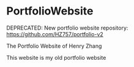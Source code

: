 # PortfolioWebsite

DEPRECATED: New portfolio website repository: https://github.com/HZ757/portfolio-v2

The Portfolio Website of Henry Zhang

This website is my old portfolio website
